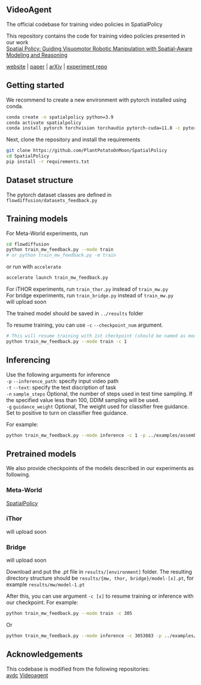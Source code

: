 ## VideoAgent

The official codebase for training video policies in SpatialPolicy

This repository contains the code for training video policies presented in our work   
[Spatial Policy: Guiding Visuomotor Robotic Manipulation with Spatial-Aware Modeling and Reasoning](https://arxiv.org/abs/2508.15874)  


[website](https://plantpotatoonmoon.github.io/SpatialPolicy) | [paper](https://arxiv.org/abs/2508.15874) | [arXiv](https://arxiv.org/abs/2508.15874) | [experiment repo]()


## Getting started  

We recommend to create a new environment with pytorch installed using conda.   

```bash  
conda create -n spatialpolicy python=3.9
conda activate spatialpolicy
conda install pytorch torchvision torchaudio pytorch-cuda=11.8 -c pytorch -c nvidia
```  

Next, clone the repository and install the requirements  

```bash
git clone https://github.com/PlantPotatoOnMoon/SpatialPolicy
cd SpatialPolicy
pip install -r requirements.txt
```


## Dataset structure

The pytorch dataset classes are defined in `flowdiffusion/datasets_feedback.py`


## Training models

For Meta-World experiments, run
```bash
cd flowdiffusion
python train_mw_feedback.py --mode train
# or python train_mw_feedback.py -m train
```

or run with `accelerate`
```bash
accelerate launch train_mw_feedback.py
```

For iTHOR experiments, run `train_thor.py` instead of `train_mw.py`  
For bridge experiments, run `train_bridge.py` instead of `train_mw.py`  
will upload soon

The trained model should be saved in `../results` folder  

To resume training, you can use `-c` `--checkpoint_num` argument.  
```bash
# This will resume training with 1st checkpoint (should be named as model-1.pt)
python train_mw_feedback.py --mode train -c 1
```

## Inferencing

Use the following arguments for inference  
`-p` `--inference_path`: specify input video path  
`-t` `--text`: specify the text discription of task   
`-n` `sample_steps` Optional, the number of steps used in test time sampling. If the specified value less than 100, DDIM sampling will be used.  
`-g` `guidance_weight` Optional, The weight used for classifier free guidance. Set to positive to turn on classifier free guidance.   

For example:  
```bash
python train_mw_feedback.py --mode inference -c 1 -p ../examples/assembly.gif -t assembly -g 2 -n 20
```

## Pretrained models 

We also provide checkpoints of the models described in our experiments as following.   
### Meta-World
[SpatialPolicy](https://huggingface.co/vivi040505/SPatialPolicy) 

### iThor
will upload soon

### Bridge
will upload soon

Download and put the .pt file in `results/[environment]` folder. The resulting directory structure should be `results/{mw, thor, bridge}/model-[x].pt`, for example `results/mw/model-1.pt`


After this, you can use argument `-c [x]` to resume training or inference with our checkpoint. For example:  
```bash
python train_mw_feedback.py --mode train -c 305
```
Or  
```bash
python train_mw_feedback.py --mode inference -c 3053083 -p ../examples/assembly.gif -t assembly
```

## Acknowledgements

This codebase is modified from the following repositories:  
[avdc](https://github.com/flow-diffusion/AVDC)
[Videoagent](https://github.com/Video-as-Agent/VideoAgent)

